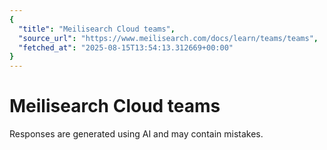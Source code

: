 ```yaml
---
{
  "title": "Meilisearch Cloud teams",
  "source_url": "https://www.meilisearch.com/docs/learn/teams/teams",
  "fetched_at": "2025-08-15T13:54:13.312669+00:00"
}
---
```


# Meilisearch Cloud teams

Responses are generated using AI and may contain mistakes.
